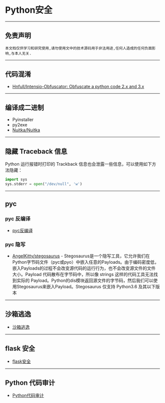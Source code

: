 # Python安全

---

## 免责声明

`本文档仅供学习和研究使用,请勿使用文中的技术源码用于非法用途,任何人造成的任何负面影响,与本人无关.`

---

## 代码混淆

- [Hnfull/Intensio-Obfuscator: Obfuscate a python code 2.x and 3.x](https://github.com/Hnfull/Intensio-Obfuscator)

---

## 编译成二进制

- Pyinstaller
- py2exe
- [Nuitka/Nuitka](https://github.com/Nuitka/Nuitka)

---

## 隐藏 Traceback 信息

Python 运行报错时打印的 Trackback 信息也会泄露一些信息，可以使用如下方法隐藏：
```py
import sys
sys.stderr = open("/dev/null", 'w')
```

---

## pyc

### pyc 反编译

- [pyc反编译](./Python安全/pyc反编译.md)

### pyc 隐写

- [AngelKitty/stegosaurus](https://github.com/AngelKitty/stegosaurus) - Stegosaurus是一个隐写工具，它允许我们在Python字节码文件（pyc或pyo）中嵌入任意的Payloads。由于编码密度低，嵌入Payloads的过程不会改变源代码的运行行为，也不会改变源文件的文件大小。Payload 代码散布在字节码中，所以像 strings 这样的代码工具无法找到实际的 Payload。Python的dis模块返回源文件的字节码，然后我们可以使用Stegosaurus来嵌入Payload。Stegosaurus 仅支持 Python3.6 及其以下版本

---

## 沙箱逃逸

- [沙箱逃逸](./Python安全/沙箱逃逸.md)

---

## flask 安全

- [flask安全](../Web安全/实验/flask.md)

---

## Python 代码审计

- [Python代码审计](./Python安全/Python代码审计.md)
